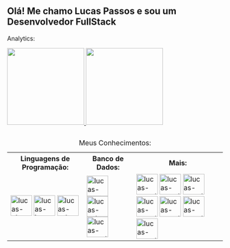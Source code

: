 ## Olá! Me chamo Lucas Passos e sou um Desenvolvedor FullStack

Analytics:
<div style="display: inline_block">
	<a href="https://github.com/LucasLm2">
		<img height="180em" src="https://github-readme-stats.vercel.app/api?username=LucasLm2&show_icons=true&theme=github_dark&include_all_commits=true&count_private=true"/>
		<img height="180em" src="https://github-readme-stats.vercel.app/api/top-langs/?username=LucasLm2&layout=compact&langs_count=7&theme=github_dark"/>
	</a>
</div>

##

<table width="100%">
	<caption>Meus Conhecimentos:</caption>
	<tr>
		<th>Linguagens de Programação:</th>
		<th>Banco de Dados:</th>
		<th>Mais:</th>
	</tr>
	<tr>
		<td>
			<img aling="center" width="50" height="48" alt="lucas-php" title="PHP" src="https://cdn.jsdelivr.net/gh/devicons/devicon/icons/php/php-original.svg" />
			<img aling="center" width="50" height="48" alt="lucas-javascript" title="JavaScript"src="https://cdn.jsdelivr.net/gh/devicons/devicon/icons/javascript/javascript-original.svg" />
			<img aling="center" width="50" height="48" alt="lucas-csharp" title="C#"src="https://cdn.jsdelivr.net/gh/devicons/devicon/icons/csharp/csharp-original.svg" />
		</td>
		<td>
			<img aling="center" width="50" height="48" alt="lucas-postgresql" title="PostgreSql" src="https://cdn.jsdelivr.net/gh/devicons/devicon/icons/postgresql/postgresql-plain.svg" />
			<img aling="center" width="50" height="48" alt="lucas-sqlserver" title="SQLServer" src="https://cdn.jsdelivr.net/gh/devicons/devicon/icons/microsoftsqlserver/microsoftsqlserver-plain.svg" />
			<img aling="center" width="50" height="48" alt="lucas-mysql" title="MySql"  src="https://cdn.jsdelivr.net/gh/devicons/devicon/icons/mysql/mysql-original.svg" />
		</td>
		<td>
			<img aling="center" width="50" height="48" alt="lucas-mysql" title="HTML5" src="https://cdn.jsdelivr.net/gh/devicons/devicon/icons/html5/html5-original.svg" />
			<img aling="center" width="50" height="48" alt="lucas-mysql" title="CSS3" src="https://cdn.jsdelivr.net/gh/devicons/devicon/icons/css3/css3-original.svg" />
			<img aling="center" width="50" height="48" alt="lucas-mysql" title="Bootstrap" src="https://cdn.jsdelivr.net/gh/devicons/devicon/icons/bootstrap/bootstrap-original.svg" />
			<img aling="center" width="50" height="48" alt="lucas-mysql" title="CodeIgniter" src="https://cdn.jsdelivr.net/gh/devicons/devicon/icons/codeigniter/codeigniter-plain.svg" />
			<img aling="center" width="50" height="48" alt="lucas-mysql" title="Symfony" src="https://cdn.jsdelivr.net/gh/devicons/devicon/icons/symfony/symfony-original.svg" />
			<img aling="center" width="50" height="48" alt="lucas-mysql" title="Laravel" src="https://cdn.jsdelivr.net/gh/devicons/devicon/icons/laravel/laravel-plain.svg" />
			<img aling="center" width="50" height="48" alt="lucas-mysql" title="Composer" src="https://cdn.jsdelivr.net/gh/devicons/devicon/icons/composer/composer-original.svg" />
		</td>
	</tr>
</table>
